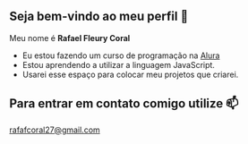 ## Seja bem-vindo ao meu perfil 💙

Meu nome é **Rafael Fleury Coral**

- Eu estou fazendo um curso de programação na [Alura](https://www.alura.com.br)
- Estou aprendendo a utilizar a linguagem JavaScript.
- Usarei esse espaço para colocar meu projetos que criarei.

## Para entrar em contato comigo utilize 📫

rafafcoral27@gmail.com
